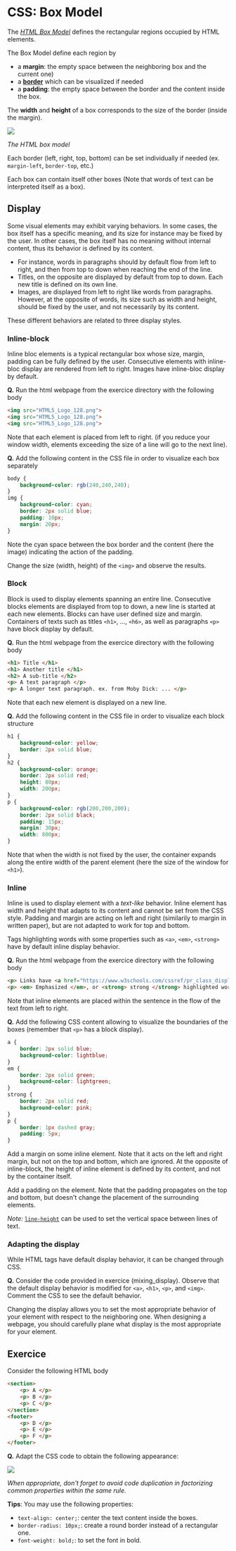 # CSS: Box Model


The [_HTML Box Model_](https://developer.mozilla.org/en-US/docs/Learn/CSS/Introduction_to_CSS/Box_model) defines the rectangular regions occupied by HTML elements.

The Box Model define each region by 
* a __margin__: the empty space between the neighboring box and the current one) 
* a [__border__](https://www.w3schools.com/css/css_border.asp) which can be visualized if needed
* a __padding__: the empty space between the border and the content inside the box. 

The __width__ and __height__ of a box corresponds to the size of the border (inside the margin).

![](pics/bloc_model.png)

_The HTML box model_

Each border (left, right, top, bottom) can be set individually if needed (ex. `margin-left`, `border-top`, etc.)

Each box can contain itself other boxes (Note that words of text can be interpreted itself as a box).


## Display

Some visual elements may exhibit varying behaviors. In some cases, the box itself has a specific meaning, and its size for instance may be fixed by the user. In other cases, the box itself has no meaning without internal content, thus its behavior is defined by its content.

* For instance, words in paragraphs should by default flow from left to right, and then from top to down when reaching the end of the line.
* Titles, on the opposite are displayed by default from top to down. Each new title is defined on its own line.
* Images, are displayed from left to right like words from paragraphs. However, at the opposite of words, its size such as width and height, should be fixed by the user, and not necessarily by its content.

These different behaviors are related to three display styles.

### Inline-block

Inline bloc elements is a typical rectangular box whose size, margin, padding can be fully defined by the user. Consecutive elements with inline-bloc display are rendered from left to right.
Images have inline-bloc display by default.

__Q.__ Run the html webpage from the exercice directory with the following body

```html
<img src="HTML5_Logo_128.png">
<img src="HTML5_Logo_128.png">
<img src="HTML5_Logo_128.png">
```

Note that each element is placed from left to right. (if you reduce your window width, elements exceeding the size of a line will go to the next line).

__Q.__ Add the following content in the CSS file in order to visualize each box separately

```css
body {
	background-color: rgb(240,240,240);
}
img {
	background-color: cyan;
    border: 2px solid blue;
    padding: 10px;
    margin: 20px;
}
```

Note the cyan space between the box border and the content (here the image) indicating the action of the padding.

Change the size (width, height) of the `<img>` and observe the results.

### Block

Block is used to display elements spanning an entire line. Consecutive blocks elements are displayed from top to down, a new line is started at each new elements. Blocks can have user defined size and margin.
Containers of texts such as titles `<h1>`, ..., `<h6>`, as well as paragraphs `<p>` have block display by default.

__Q.__ Run the html webpage from the exercice directory with the following body

```html
<h1> Title </h1>
<h1> Another title </h1>
<h2> A sub-title </h2>
<p> A text paragraph </p>
<p> A longer text paragraph. ex. from Moby Dick: ... </p>
```

Note that each new element is displayed on a new line.

__Q.__ Add the following content in the CSS file in order to visualize each block structure

```css
h1 {
	background-color: yellow;
	border: 2px solid blue;
}
h2 {
	background-color: orange;
	border: 2px solid red;
	height: 80px;
	width: 200px;
}
p {
	background-color: rgb(200,200,200);
	border: 2px solid black;
	padding: 15px;
	margin: 30px;
	width: 800px;
}
```

Note that when the width is not fixed by the user, the container expands along the entire width of the parent element (here the size of the window for `<h1>`).




### Inline

Inline is used to display element with a _text-like_ behavior. Inline element has width and height that adapts to its content and cannot be set from the CSS style. Padding and margin are acting on left and right (similarily to margin in written paper), but are not adapted to work for top and bottom.

Tags highlighting words with some properties such as `<a>`, `<em>`, `<strong>` have by default inline display behavior.

__Q.__ Run the html webpage from the exercice directory with the following body

```html
<p> Links have <a href="https://www.w3schools.com/cssref/pr_class_display.asp"> inline display</a>.</p>  
<p> <em> Emphasized </em>, or <strong> strong </strong> highlighted words have also inline display. </p>
```

Note that inline elements are placed within the sentence in the flow of the text from left to right.

__Q.__ Add the following CSS content allowing to visualize the boundaries of the boxes (remember that `<p>` has a block display).

```css
a {
	border: 2px solid blue;
	background-color: lightblue;
}
em {
	border: 2px solid green;
	background-color: lightgreen;
}
strong {
	border: 2px solid red;
	background-color: pink;
}
p {
	border: 1px dashed gray;
	padding: 5px;
}
```

Add a margin on some inline element. Note that it acts on the left and right margin, but not on the top and bottom, which are ignored. At the opposite of inline-block, the height of inline element is defined by its content, and not by the container itself.

Add a padding on the element. Note that the padding propagates on the top and bottom, but doesn't change the placement of the surrounding elements.


_Note:_ [`line-height`](https://developer.mozilla.org/en-US/docs/Web/CSS/line-height) can be used to set the vertical space between lines of text.


### Adapting the display

While HTML tags have default display behavior, it can be changed through CSS.

__Q.__ Consider the code provided in exercice (mixing_display). Observe that the default display behavior is modified for `<a>`, `<h1>`, `<p>`, and `<img>`. Comment the CSS to see the default behavior.

Changing the display allows you to set the most appropriate behavior of your element with respect to the neighboring one. When designing a webpage, you should carefully plane what display is the most appropriate for your element.

## Exercice

Consider the following HTML body

```html
<section>
	<p> A </p>
	<p> B </p>
	<p> C </p>
</section>
<footer>
	<p> D </p>
	<p> E </p>
	<p> F </p>
</footer>
```

__Q.__ Adapt the CSS code to obtain the following appearance:

![](pics/exercice_block.png)

_When appropriate, don't forget to avoid code duplication in factorizing common properties within the same rule._

__Tips__: You may use the following properties:
* `text-align: center;`: center the text content inside the boxes.
* `border-radius: 10px;`: create a round border instead of a rectangular one.
* `font-weight: bold;`: to set the font in bold.
